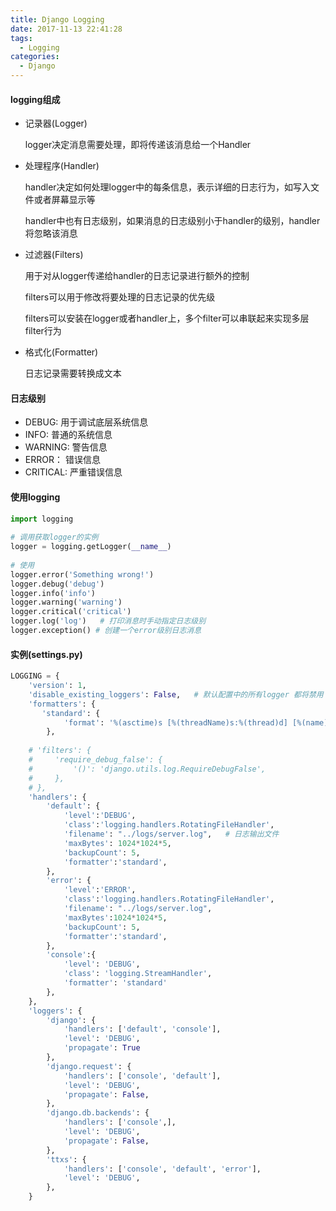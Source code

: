 ```yaml
---
title: Django Logging
date: 2017-11-13 22:41:28
tags:
  - Logging
categories:
  - Django
---
```


#### logging组成
- 记录器(Logger)
    
    logger决定消息需要处理，即将传递该消息给一个Handler
- 处理程序(Handler)
    
    handler决定如何处理logger中的每条信息，表示详细的日志行为，如写入文件或者屏幕显示等
    
    handler中也有日志级别，如果消息的日志级别小于handler的级别，handler将忽略该消息

- 过滤器(Filters)

    用于对从logger传递给handler的日志记录进行额外的控制
    
    filters可以用于修改将要处理的日志记录的优先级
    
    filters可以安装在logger或者handler上，多个filter可以串联起来实现多层filter行为
    
- 格式化(Formatter)

    日志记录需要转换成文本

#### 日志级别
- DEBUG: 用于调试底层系统信息
- INFO: 普通的系统信息
- WARNING: 警告信息
- ERROR： 错误信息
- CRITICAL: 严重错误信息

#### 使用logging

```python
import logging
 
# 调用获取logger的实例
logger = logging.getLogger(__name__)
 
# 使用
logger.error('Something wrong!')
logger.debug('debug')
logger.info('info')
logger.warning('warning')
logger.critical('critical')
logger.log('log')   # 打印消息时手动指定日志级别
logger.exception() # 创建一个error级别日志消息
```

#### 实例(settings.py)
```python 
LOGGING = {
    'version': 1,
    'disable_existing_loggers': False,   # 默认配置中的所有logger 都将禁用
    'formatters': {
       'standard': {
            'format': '%(asctime)s [%(threadName)s:%(thread)d] [%(name)s:%(lineno)d] [%(module)s:%(funcName)s] [%(levelname)s]- %(message)s'},  #日志格式
        },
 
    # 'filters': {
    #     'require_debug_false': {
    #         '()': 'django.utils.log.RequireDebugFalse',
    #     },
    # },
    'handlers': {
        'default': {
            'level':'DEBUG',
            'class':'logging.handlers.RotatingFileHandler',
            'filename': "../logs/server.log",   # 日志输出文件
            'maxBytes': 1024*1024*5,                                    # 文件大小
            'backupCount': 5,                                           # 备份份数
            'formatter':'standard',                                     #使用哪种formatters日志格式
        },
        'error': {
            'level':'ERROR',
            'class':'logging.handlers.RotatingFileHandler',
            'filename': "../logs/server.log",
            'maxBytes':1024*1024*5,
            'backupCount': 5,
            'formatter':'standard',
        },
        'console':{
            'level': 'DEBUG',
            'class': 'logging.StreamHandler',
            'formatter': 'standard'
        },
    },
    'loggers': {
        'django': {
            'handlers': ['default', 'console'],
            'level': 'DEBUG',
            'propagate': True
        },
        'django.request': {
            'handlers': ['console', 'default'],
            'level': 'DEBUG',
            'propagate': False,
        },
        'django.db.backends': {
            'handlers': ['console',],
            'level': 'DEBUG',
            'propagate': False,
        },
        'ttxs': {
            'handlers': ['console', 'default', 'error'],
            'level': 'DEBUG',
        },
    }
```


